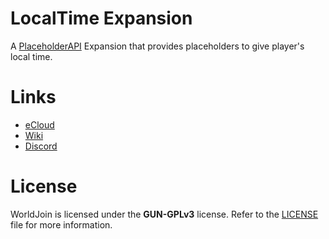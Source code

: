 # LocalTime Expansion
A [PlaceholderAPI](https://www.spigotmc.org/resources/6245/) Expansion that provides placeholders to give player's local time.

# Links
+ [eCloud](https://api.extendedclip.com/expansions/localtime/)
+ [Wiki](https://helpch.at/placeholders#localtime)
+ [Discord](https://aboodyy.net/discord)

# License
WorldJoin is licensed under the **GUN-GPLv3** license. Refer to the [LICENSE](https://github.com/aBo0oDyy/LocalTime-Expansion/blob/master/LICENSE) file for more information.